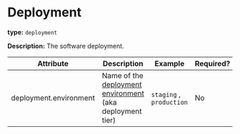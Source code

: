 # Deployment

**type:** `deployment`

**Description:** The software deployment.

| Attribute  | Description  | Example  | Required? |
|---|---|---|---|
| deployment.environment | Name of the [deployment environment](https://en.wikipedia.org/wiki/Deployment_environment) (aka deployment tier) | `staging` , `production` | No |
